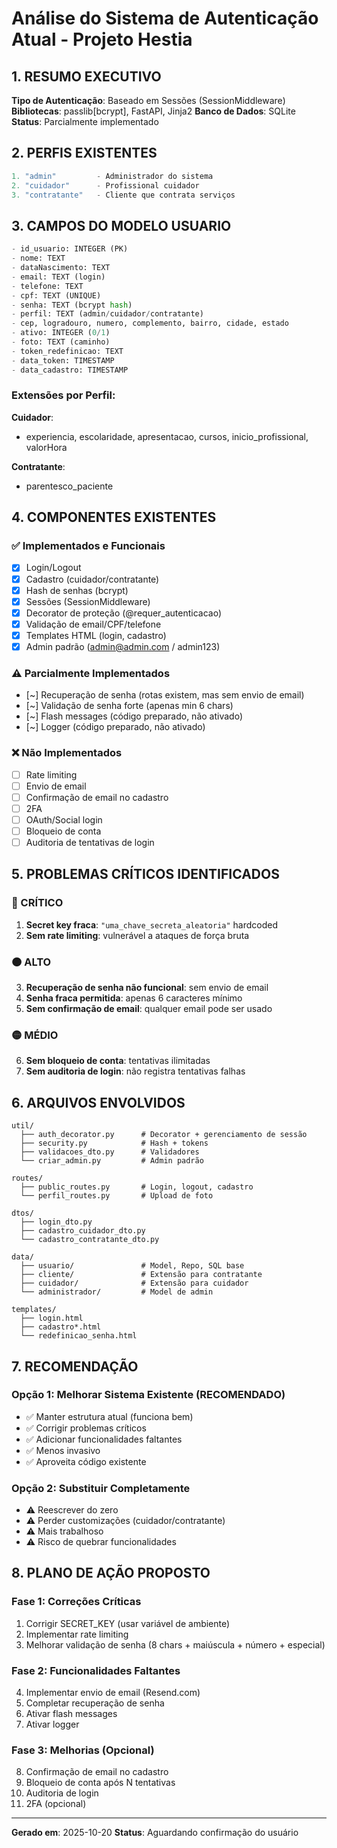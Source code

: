 # Análise do Sistema de Autenticação Atual - Projeto Hestia

## 1. RESUMO EXECUTIVO

**Tipo de Autenticação**: Baseado em Sessões (SessionMiddleware)
**Bibliotecas**: passlib[bcrypt], FastAPI, Jinja2
**Banco de Dados**: SQLite
**Status**: Parcialmente implementado

## 2. PERFIS EXISTENTES

```python
1. "admin"         - Administrador do sistema
2. "cuidador"      - Profissional cuidador
3. "contratante"   - Cliente que contrata serviços
```

## 3. CAMPOS DO MODELO USUARIO

```python
- id_usuario: INTEGER (PK)
- nome: TEXT
- dataNascimento: TEXT
- email: TEXT (login)
- telefone: TEXT
- cpf: TEXT (UNIQUE)
- senha: TEXT (bcrypt hash)
- perfil: TEXT (admin/cuidador/contratante)
- cep, logradouro, numero, complemento, bairro, cidade, estado
- ativo: INTEGER (0/1)
- foto: TEXT (caminho)
- token_redefinicao: TEXT
- data_token: TIMESTAMP
- data_cadastro: TIMESTAMP
```

### Extensões por Perfil:

**Cuidador**:
- experiencia, escolaridade, apresentacao, cursos, inicio_profissional, valorHora

**Contratante**:
- parentesco_paciente

## 4. COMPONENTES EXISTENTES

### ✅ Implementados e Funcionais
- [x] Login/Logout
- [x] Cadastro (cuidador/contratante)
- [x] Hash de senhas (bcrypt)
- [x] Sessões (SessionMiddleware)
- [x] Decorator de proteção (@requer_autenticacao)
- [x] Validação de email/CPF/telefone
- [x] Templates HTML (login, cadastro)
- [x] Admin padrão (admin@admin.com / admin123)

### ⚠️ Parcialmente Implementados
- [~] Recuperação de senha (rotas existem, mas sem envio de email)
- [~] Validação de senha forte (apenas min 6 chars)
- [~] Flash messages (código preparado, não ativado)
- [~] Logger (código preparado, não ativado)

### ❌ Não Implementados
- [ ] Rate limiting
- [ ] Envio de email
- [ ] Confirmação de email no cadastro
- [ ] 2FA
- [ ] OAuth/Social login
- [ ] Bloqueio de conta
- [ ] Auditoria de tentativas de login

## 5. PROBLEMAS CRÍTICOS IDENTIFICADOS

### 🔴 CRÍTICO
1. **Secret key fraca**: `"uma_chave_secreta_aleatoria"` hardcoded
2. **Sem rate limiting**: vulnerável a ataques de força bruta

### 🟠 ALTO
3. **Recuperação de senha não funcional**: sem envio de email
4. **Senha fraca permitida**: apenas 6 caracteres mínimo
5. **Sem confirmação de email**: qualquer email pode ser usado

### 🟡 MÉDIO
6. **Sem bloqueio de conta**: tentativas ilimitadas
7. **Sem auditoria de login**: não registra tentativas falhas

## 6. ARQUIVOS ENVOLVIDOS

```
util/
  ├── auth_decorator.py      # Decorator + gerenciamento de sessão
  ├── security.py            # Hash + tokens
  ├── validacoes_dto.py      # Validadores
  └── criar_admin.py         # Admin padrão

routes/
  ├── public_routes.py       # Login, logout, cadastro
  └── perfil_routes.py       # Upload de foto

dtos/
  ├── login_dto.py
  ├── cadastro_cuidador_dto.py
  └── cadastro_contratante_dto.py

data/
  ├── usuario/               # Model, Repo, SQL base
  ├── cliente/               # Extensão para contratante
  ├── cuidador/              # Extensão para cuidador
  └── administrador/         # Model de admin

templates/
  ├── login.html
  ├── cadastro*.html
  └── redefinicao_senha.html
```

## 7. RECOMENDAÇÃO

### Opção 1: Melhorar Sistema Existente (RECOMENDADO)
- ✅ Manter estrutura atual (funciona bem)
- ✅ Corrigir problemas críticos
- ✅ Adicionar funcionalidades faltantes
- ✅ Menos invasivo
- ✅ Aproveita código existente

### Opção 2: Substituir Completamente
- ⚠️ Reescrever do zero
- ⚠️ Perder customizações (cuidador/contratante)
- ⚠️ Mais trabalhoso
- ⚠️ Risco de quebrar funcionalidades

## 8. PLANO DE AÇÃO PROPOSTO

### Fase 1: Correções Críticas
1. Corrigir SECRET_KEY (usar variável de ambiente)
2. Implementar rate limiting
3. Melhorar validação de senha (8 chars + maiúscula + número + especial)

### Fase 2: Funcionalidades Faltantes
4. Implementar envio de email (Resend.com)
5. Completar recuperação de senha
6. Ativar flash messages
7. Ativar logger

### Fase 3: Melhorias (Opcional)
8. Confirmação de email no cadastro
9. Bloqueio de conta após N tentativas
10. Auditoria de login
11. 2FA (opcional)

---

**Gerado em**: 2025-10-20
**Status**: Aguardando confirmação do usuário

